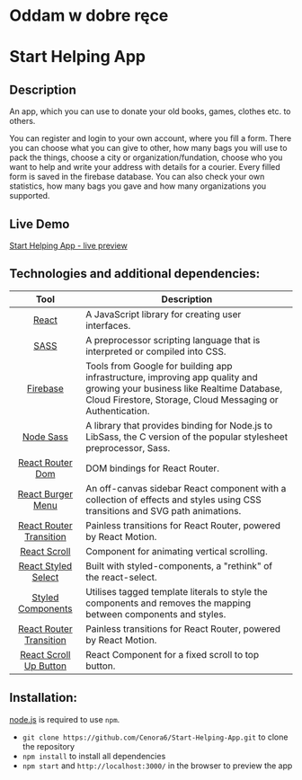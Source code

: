 # Oddam w dobre ręce
# Start Helping App

## Description
An app, which you can use to donate your old books, games, clothes etc. to others.

You can register and login to your own account, where you fill a form. There you can choose what you can give to other, how many bags you will use to pack the things, choose a city or organization/fundation, choose who you want to help and write your address with details for a courier. Every filled form is saved in the firebase database. You can also check your own statistics, how many bags you gave and how many organizations you supported.

## Live Demo
[Start Helping App - live preview](https://cenora6.github.io/Start-Helping-App/#/)

## Technologies and additional dependencies:

| Tool | Description |
| :-------------:|--------------|
| [React](https://www.npmjs.com/package/react/) | A JavaScript library for creating user interfaces. |
| [SASS](https://www.npmjs.com/package/sass/) | A preprocessor scripting language that is interpreted or compiled into CSS.  |
| [Firebase](https://www.npmjs.com/package/firebase) | Tools from Google for building app infrastructure, improving app quality and growing your business like Realtime Database, Cloud Firestore, Storage, Cloud Messaging or Authentication.  |
| [Node Sass](https://www.npmjs.com/package/node-sass/) | A library that provides binding for Node.js to LibSass, the C version of the popular stylesheet preprocessor, Sass. |
| [React Router Dom](https://www.npmjs.com/package/react-router-dom/) | DOM bindings for React Router. |
| [React Burger Menu](https://www.npmjs.com/package/react-burger-menu/) | An off-canvas sidebar React component with a collection of effects and styles using CSS transitions and SVG path animations. |
| [React Router Transition](https://www.npmjs.com/package/react-router-transition/) | Painless transitions for React Router, powered by React Motion. | 
| [React Scroll](https://www.npmjs.com/package/react-scroll/) | Component for animating vertical scrolling. | 
| [React Styled Select](https://www.npmjs.com/package/react-styled-select/) | Built with styled-components, a "rethink" of the react-select. | 
| [Styled Components](https://www.npmjs.com/package/styled-components/) | Utilises tagged template literals to style the components and removes the mapping between components and styles. | 
| [React Router Transition](https://www.npmjs.com/package/react-router-transition) | Painless transitions for React Router, powered by React Motion. | 
| [React Scroll Up Button](https://www.npmjs.com/package/react-scroll-up-button) | React Component for a fixed scroll to top button. |

## Installation:
[node.js](http://nodejs.org/download/) is required to use ``npm``.

-  ```git clone https://github.com/Cenora6/Start-Helping-App.git``` to clone the repository
- ```npm install``` to install all dependencies
- ```npm start``` and ```http://localhost:3000/``` in the browser to preview the app
